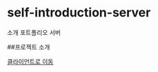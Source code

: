 # self-introduction-server
소개 포트폴리오 서버

##프로젝트 소개

<a href="https://github.com/namminimi/self-introduction" >클라이언트로 이동</a>
